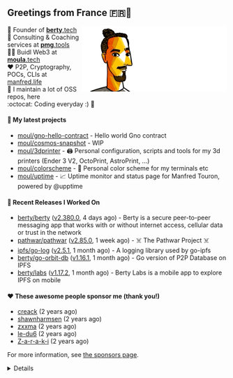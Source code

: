 ## Greetings from France 🇫🇷👋

<img align="right" src="https://raw.githubusercontent.com/moul/moul/main/contribute.gif">


:hammer: Founder of [**berty**.tech](https://berty.tech)<br/>
:briefcase: Consulting & Coaching services at [**pmg**.tools](https://pmg.tools)<br/>
:scientist: Buidl Web3 at [**moula**.tech](https://moula.tech)<br/>
:heart: P2P, Cryptography, POCs, CLIs at [manfred.life](https://manfred.life)<br/>
:construction: I maintain a lot of OSS repos, here<br/>
:octocat: Coding everyday :) :syringe:<br/>

#### 🌱 My latest projects


- [moul/gno-hello-contract](https://github.com/moul/gno-hello-contract) - Hello world Gno contract
- [moul/cosmos-snapshot](https://github.com/moul/cosmos-snapshot) - WIP
- [moul/3dprinter](https://github.com/moul/3dprinter) - 🖨 Personal configuration, scripts and tools for my 3d printers (Ender 3 V2, OctoPrint, AstroPrint, …)
- [moul/colorscheme](https://github.com/moul/colorscheme) - 🌈 Personal color scheme for my terminals etc
- [moul/uptime](https://github.com/moul/uptime) - 📈 Uptime monitor and status page for Manfred Touron, powered by @upptime

#### 🔭 Recent Releases I Worked On

- [berty/berty](https://github.com/berty/berty) ([v2.380.0](https://github.com/berty/berty/releases/tag/v2.380.0), 4 days ago) - Berty is a secure peer-to-peer messaging app that works with or without internet access, cellular data or trust in the network
- [pathwar/pathwar](https://github.com/pathwar/pathwar) ([v2.85.0](https://github.com/pathwar/pathwar/releases/tag/v2.85.0), 1 week ago) - ☠️ The Pathwar Project ☠️
- [ipfs/go-log](https://github.com/ipfs/go-log) ([v2.5.1](https://github.com/ipfs/go-log/releases/tag/v2.5.1), 1 month ago) - A logging library used by go-ipfs
- [berty/go-orbit-db](https://github.com/berty/go-orbit-db) ([v1.16.1](https://github.com/berty/go-orbit-db/releases/tag/v1.16.1), 1 month ago) - Go version of P2P Database on IPFS
- [berty/labs](https://github.com/berty/labs) ([v1.17.2](https://github.com/berty/labs/releases/tag/v1.17.2), 1 month ago) - Berty Labs is a mobile app to explore IPFS on mobile


#### ❤️ These awesome people sponsor me (thank you!)


- [creack](https://github.com/creack) (2 years ago)
- [shawnharmsen](https://github.com/shawnharmsen) (2 years ago)
- [zxxma](https://github.com/zxxma) (2 years ago)
- [le-du6](https://github.com/le-du6) (2 years ago)
- [Z-a-r-a-k-i](https://github.com/Z-a-r-a-k-i) (2 years ago)

For more information, see [the sponsors page](https://github.com/sponsors/moul/).

<details>







  
  <h4>💪 Recent PRs</h4>
  <ul>
  
  <li><a href="https://github.com/gnolang/gno">gnolang/gno</a> - <a href="https://github.com/gnolang/gno/pull/153">WIP chore: add gno.land/p/rand package</a> (1 day ago) </li>
  
  <li><a href="https://github.com/gnolang/gno">gnolang/gno</a> - <a href="https://github.com/gnolang/gno/pull/149">WIP feat: add &#39;gnodev test&#39; command</a> (3 days ago) </li>
  
  <li><a href="https://github.com/gnolang/gno">gnolang/gno</a> - <a href="https://github.com/gnolang/gno/pull/148">WIP feat: add a /status.json handler on website</a> (3 days ago) </li>
  
  <li><a href="https://github.com/gnolang/gno">gnolang/gno</a> - <a href="https://github.com/gnolang/gno/pull/147">ci: test gnodev {precompile,build} against ./examples/ on CI</a> (3 days ago) </li>
  
  <li><a href="https://github.com/gnolang/gno">gnolang/gno</a> - <a href="https://github.com/gnolang/gno/pull/145">chore(grc20): lazily resolve username in grc20 (and foo20)</a> (4 days ago) </li>
  
  </ul>

  <h4>📓 Gists I wrote</h4>
  <ul>
  <li><a href="https://gist.github.com/1b538e6a49e3d5bce011987c62441eea">All Paths Lead to Roam</a> (2 months ago)</li>
  <li><a href="https://gist.github.com/2dd66ce9133e6585040122d563afa039">github-other-repos.md</a> (2 years ago)</li>
  <li><a href="https://gist.github.com/3d9a81083861a2bb2a04b80dad79bb68">Yo! 👋👋</a> (2 years ago)</li>
  
  </ul>

  <h4>👯 Check out some of my recent followers</h4>
  <ul>
  
  <li><a href="https://github.com/honeyleeuwenhoek">honeyleeuwenhoek</a>
  <li><a href="https://github.com/galaad">galaad</a>
  <li><a href="https://github.com/wdestin">wdestin</a>
  <li><a href="https://github.com/Clement-Mikula">Clement-Mikula</a>
  <li><a href="https://github.com/brohamgoham">brohamgoham</a>
  </ul>

  <h4>💬 Feedback</h4>

  <p>
    If you use one of my projects, I'd love to hear from you!
    Don't be shy and let me know what you liked and what needs being improved.
    Got an issue? Open a ticket, I don't bite and will try my best to help!
  </p>

  <h4>📫 How to reach me</h4>
  <ul>
    <li>Twitter: <a href="https://twitter.com/moul">https://twitter.com/moul</a></li>
    <li>Blog: <a href="https://manfred.life/">https://manfred.life/</a></li>
  </ul>

  <hr />

  <summary>Details</summary>
  <img src="https://img.shields.io/badge/📦%20%20release-experimental-blue"/>
  <img src="https://img.shields.io/badge/coverage-@moul%20is%20unstable-red?logo=codecov"/>
  <img src="https://img.shields.io/badge/👤%20%20mood-👍%20👍%20👍-black"/>
  <img src="https://img.shields.io/badge/🌐%20%20country-France%20🇫🇷-pink"/>
  

  <hr />

  <img src="https://github-readme-stats.vercel.app/api?username=moul&count_private=true&show_icons=true"/>

  <img src="https://img.shields.io/date/1651455430.svg?label=build&colorB=purple" />

 <details><summary>Click!</summary> <details><summary>Click!</summary> <details><summary>Click!</summary> <details><summary>Click!</summary> <details><summary>Click!</summary> <details><summary>Click!</summary> <details><summary>Click!</summary> <details><summary>Click!</summary> <details><summary>Click!</summary> <details><summary>Click!</summary> <details><summary>Click!</summary> <details><summary>Click!</summary> <details><summary>Click!</summary> <details><summary>Click!</summary> <details><summary>Click!</summary> <details><summary>Click!</summary> <details><summary>Click!</summary> <details><summary>Click!</summary> <details><summary>Click!</summary> <details><summary>Click!</summary> <details><summary>Click!</summary> <details><summary>Click!</summary> Thank you 😎 </details> </details> </details> </details> </details> </details> </details> </details> </details> </details> </details> </details> </details> </details> </details> </details> </details> </details> </details> </details> </details> </details>
</details>

<img src="https://visitor-badge.glitch.me/badge?page_id=moul.moul" width="1" height="1"/>
